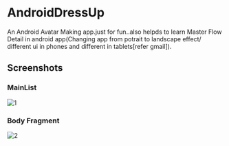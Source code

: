 # AndroidDressUp
An Android Avatar Making app.just for fun..also helpds to learn Master Flow Detail in android app(Changing app from potrait to landscape effect/ different ui in phones and different in tablets[refer gmail]).

## Screenshots
### MainList
![1](https://user-images.githubusercontent.com/25390047/35769213-cc0f8024-092d-11e8-9c59-85487f1b17ac.JPG)
### Body Fragment
![2](https://user-images.githubusercontent.com/25390047/35769222-e6ed2180-092d-11e8-832a-8048bf171415.JPG)
